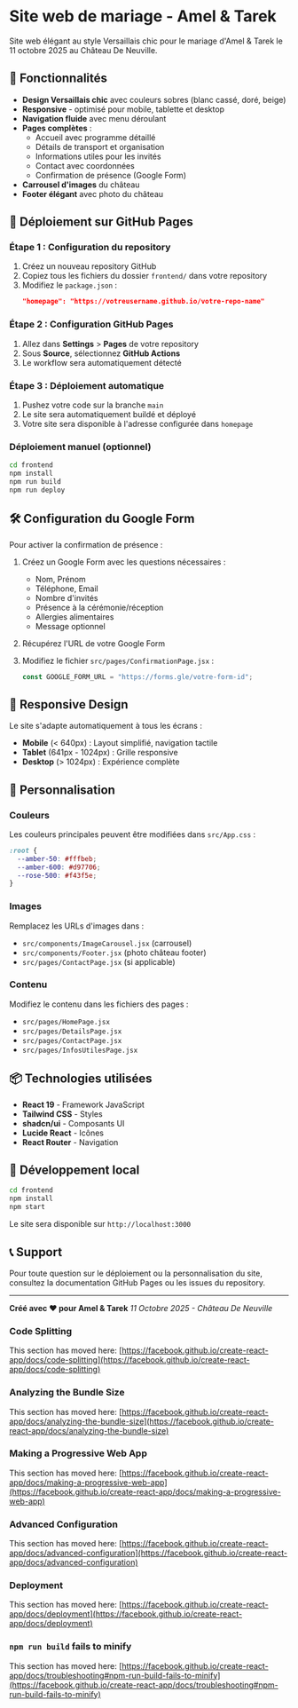 # Site web de mariage - Amel & Tarek

Site web élégant au style Versaillais chic pour le mariage d'Amel & Tarek le 11 octobre 2025 au Château De Neuville.

## 🎉 Fonctionnalités

- **Design Versaillais chic** avec couleurs sobres (blanc cassé, doré, beige)
- **Responsive** - optimisé pour mobile, tablette et desktop
- **Navigation fluide** avec menu déroulant
- **Pages complètes** :
  - Accueil avec programme détaillé
  - Détails de transport et organisation
  - Informations utiles pour les invités
  - Contact avec coordonnées
  - Confirmation de présence (Google Form)
- **Carrousel d'images** du château
- **Footer élégant** avec photo du château

## 🚀 Déploiement sur GitHub Pages

### Étape 1 : Configuration du repository

1. Créez un nouveau repository GitHub
2. Copiez tous les fichiers du dossier `frontend/` dans votre repository
3. Modifiez le `package.json` :
   ```json
   "homepage": "https://votreusername.github.io/votre-repo-name"
   ```

### Étape 2 : Configuration GitHub Pages

1. Allez dans **Settings** > **Pages** de votre repository
2. Sous **Source**, sélectionnez **GitHub Actions**
3. Le workflow sera automatiquement détecté

### Étape 3 : Déploiement automatique

1. Pushez votre code sur la branche `main`
2. Le site sera automatiquement buildé et déployé
3. Votre site sera disponible à l'adresse configurée dans `homepage`

### Déploiement manuel (optionnel)

```bash
cd frontend
npm install
npm run build
npm run deploy
```

## 🛠️ Configuration du Google Form

Pour activer la confirmation de présence :

1. Créez un Google Form avec les questions nécessaires :
   - Nom, Prénom
   - Téléphone, Email
   - Nombre d'invités
   - Présence à la cérémonie/réception
   - Allergies alimentaires
   - Message optionnel

2. Récupérez l'URL de votre Google Form

3. Modifiez le fichier `src/pages/ConfirmationPage.jsx` :
   ```javascript
   const GOOGLE_FORM_URL = "https://forms.gle/votre-form-id";
   ```

## 📱 Responsive Design

Le site s'adapte automatiquement à tous les écrans :
- **Mobile** (< 640px) : Layout simplifié, navigation tactile
- **Tablet** (641px - 1024px) : Grille responsive
- **Desktop** (> 1024px) : Expérience complète

## 🎨 Personnalisation

### Couleurs
Les couleurs principales peuvent être modifiées dans `src/App.css` :
```css
:root {
  --amber-50: #fffbeb;
  --amber-600: #d97706;
  --rose-500: #f43f5e;
}
```

### Images
Remplacez les URLs d'images dans :
- `src/components/ImageCarousel.jsx` (carrousel)
- `src/components/Footer.jsx` (photo château footer)
- `src/pages/ContactPage.jsx` (si applicable)

### Contenu
Modifiez le contenu dans les fichiers des pages :
- `src/pages/HomePage.jsx`
- `src/pages/DetailsPage.jsx`
- `src/pages/ContactPage.jsx`
- `src/pages/InfosUtilesPage.jsx`

## 📦 Technologies utilisées

- **React 19** - Framework JavaScript
- **Tailwind CSS** - Styles
- **shadcn/ui** - Composants UI
- **Lucide React** - Icônes
- **React Router** - Navigation

## 🔧 Développement local

```bash
cd frontend
npm install
npm start
```

Le site sera disponible sur `http://localhost:3000`

## 📞 Support

Pour toute question sur le déploiement ou la personnalisation du site, consultez la documentation GitHub Pages ou les issues du repository.

---

**Créé avec ❤️ pour Amel & Tarek** 
*11 Octobre 2025 - Château De Neuville*

### Code Splitting

This section has moved here: [https://facebook.github.io/create-react-app/docs/code-splitting](https://facebook.github.io/create-react-app/docs/code-splitting)

### Analyzing the Bundle Size

This section has moved here: [https://facebook.github.io/create-react-app/docs/analyzing-the-bundle-size](https://facebook.github.io/create-react-app/docs/analyzing-the-bundle-size)

### Making a Progressive Web App

This section has moved here: [https://facebook.github.io/create-react-app/docs/making-a-progressive-web-app](https://facebook.github.io/create-react-app/docs/making-a-progressive-web-app)

### Advanced Configuration

This section has moved here: [https://facebook.github.io/create-react-app/docs/advanced-configuration](https://facebook.github.io/create-react-app/docs/advanced-configuration)

### Deployment

This section has moved here: [https://facebook.github.io/create-react-app/docs/deployment](https://facebook.github.io/create-react-app/docs/deployment)

### `npm run build` fails to minify

This section has moved here: [https://facebook.github.io/create-react-app/docs/troubleshooting#npm-run-build-fails-to-minify](https://facebook.github.io/create-react-app/docs/troubleshooting#npm-run-build-fails-to-minify)
